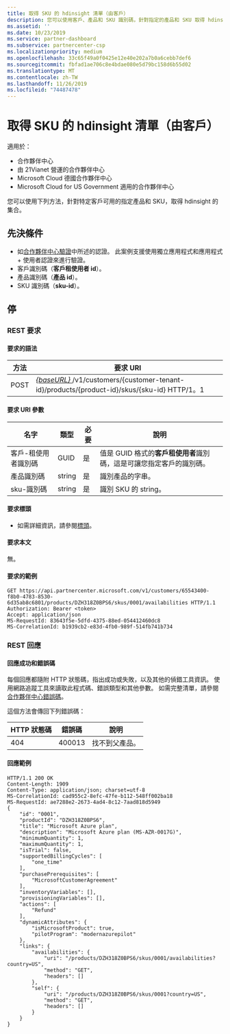 ```yaml
---
title: 取得 SKU 的 hdinsight 清單（由客戶）
description: 您可以使用客戶、產品和 SKU 識別碼，針對指定的產品和 SKU 取得 hdinsight 集合。
ms.assetid: ''
ms.date: 10/23/2019
ms.service: partner-dashboard
ms.subservice: partnercenter-csp
ms.localizationpriority: medium
ms.openlocfilehash: 33c65f49a0f0425e12e40e202a7b0a6cebb7def6
ms.sourcegitcommit: fbfad1ae706c8e4bdae080e5d79bc158d6b55d02
ms.translationtype: MT
ms.contentlocale: zh-TW
ms.lasthandoff: 11/26/2019
ms.locfileid: "74487478"
---
```

# <a name="get-a-list-of-availabilities-for-a-sku-by-customer"></a>取得 SKU 的 hdinsight 清單（由客戶）

適用於：

- 合作夥伴中心
- 由 21Vianet 營運的合作夥伴中心
- Microsoft Cloud 德國合作夥伴中心
- Microsoft Cloud for US Government 適用的合作夥伴中心

您可以使用下列方法，針對特定客戶可用的指定產品和 SKU，取得 hdinsight 的集合。

## <a name="prerequisites"></a>先決條件

- 如[合作夥伴中心驗證](partner-center-authentication.md)中所述的認證。 此案例支援使用獨立應用程式和應用程式 + 使用者認證來進行驗證。
- 客戶識別碼（**客戶租使用者 id**）。
- 產品識別碼（**產品 id**）。
- SKU 識別碼（**sku-id**）。

## <a name="rest"></a>停

### <a name="rest-request"></a>REST 要求

#### <a name="request-syntax"></a>要求的語法

| 方法 | 要求 URI                                                                                                                 |
|--------|-----------------------------------------------------------------------------------------------------------------------------|
| POST   | [ *\{baseURL\}* ](partner-center-rest-urls.md)/v1/customers/{customer-tenant-id}/products/{product-id}/skus/{sku-id} HTTP/1。1 |

#### <a name="request-uri-parameters"></a>要求 URI 參數

| 名字               | 類型 | 必要 | 說明                                                                                 |
|--------------------|------|----------|---------------------------------------------------------------------------------------------|
| 客戶-租使用者識別碼 | GUID | 是 | 值是 GUID 格式的**客戶租使用者**識別碼，這是可讓您指定客戶的識別碼。 |
| 產品識別碼 | string | 是 | 識別產品的字串。 |
| sku-識別碼 | string | 是 | 識別 SKU 的 string。 |

#### <a name="request-header"></a>要求標頭

- 如需詳細資訊，請參閱[標頭](headers.md)。

#### <a name="request-body"></a>要求本文

無。

#### <a name="request-example"></a>要求的範例

```http
GET https://api.partnercenter.microsoft.com/v1/customers/65543400-f8b0-4783-8530-6d35ab8c6801/products/DZH318Z0BPS6/skus/0001/availabilities HTTP/1.1
Authorization: Bearer <token>
Accept: application/json
MS-RequestId: 83643f5e-5dfd-4375-88ed-054412460dc8
MS-CorrelationId: b1939cb2-e83d-4fb0-989f-514fb741b734
```

### <a name="rest-response"></a>REST 回應

#### <a name="response-success-and-error-codes"></a>回應成功和錯誤碼

每個回應都隨附 HTTP 狀態碼，指出成功或失敗，以及其他的偵錯工具資訊。 使用網路追蹤工具來讀取此程式碼、錯誤類型和其他參數。 如需完整清單，請參閱[合作夥伴中心錯誤碼](error-codes.md)。

這個方法會傳回下列錯誤碼：

| HTTP 狀態碼 | 錯誤碼 | 說明 |
|------------------|------------|-------------|
| 404 | 400013 | 找不到父產品。 |

#### <a name="response-example"></a>回應範例

```http
HTTP/1.1 200 OK
Content-Length: 1909
Content-Type: application/json; charset=utf-8
MS-CorrelationId: cad955c2-8efc-47fe-b112-548ff002ba18
MS-RequestId: ae7288e2-2673-4ad4-8c12-7aad818d5949
{
    "id": "0001",
    "productId": "DZH318Z0BPS6",
    "title": "Microsoft Azure plan",
    "description": "Microsoft Azure plan (MS-AZR-0017G)",
    "minimumQuantity": 1,
    "maximumQuantity": 1,
    "isTrial": false,
    "supportedBillingCycles": [
        "one_time"
    ],
    "purchasePrerequisites": [
        "MicrosoftCustomerAgreement"
    ],
    "inventoryVariables": [],
    "provisioningVariables": [],
    "actions": [
        "Refund"
    ],
    "dynamicAttributes": {
        "isMicrosoftProduct": true,
        "pilotProgram": "modernazurepilot"
    },
    "links": {
        "availabilities": {
            "uri": "/products/DZH318Z0BPS6/skus/0001/availabilities?country=US",
            "method": "GET",
            "headers": []
        },
        "self": {
            "uri": "/products/DZH318Z0BPS6/skus/0001?country=US",
            "method": "GET",
            "headers": []
        }
    }
}
```
